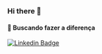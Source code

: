 ### Hi there 👋

<!--
**LuanCollyns/LuanCollyns** is a ✨ _special_ ✨ repository because its `README.md` (this file) appears on your GitHub profile.

Here are some ideas to get you started:

- 🔭 I’m currently working on ...
- 🌱 I’m currently learning ...
- 👯 I’m looking to collaborate on ...
- 🤔 I’m looking for help with ...
- 💬 Ask me about ...
- 📫 How to reach me: ...
- 😄 Pronouns: ...
- ⚡ Fun fact: ...
-->
#### 🧠 Buscando fazer a diferença
[![Linkedin Badge](https://img.shields.io/badge/-Luan%20FCollyns-6633cc?style=flat-square&logo=Linkedin&logoColor=white&link=https://www.linkedin.com/in/luan-collyns-0b313a1a0)](https://www.linkedin.com/in/luan-collyns-0b313a1a0) 
